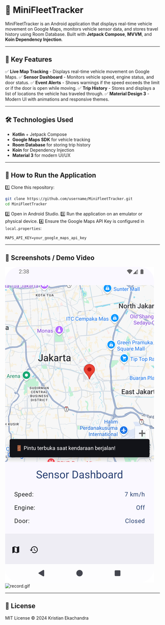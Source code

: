 # 🚗 MiniFleetTracker
MiniFleetTracker is an Android application that displays real-time vehicle movement on Google Maps, monitors vehicle sensor data, and stores travel history using Room Database. Built with **Jetpack Compose**, **MVVM**, and **Koin Dependency Injection**.

---

## 📌 Key Features
✅ **Live Map Tracking** - Displays real-time vehicle movement on Google Maps.
✅ **Sensor Dashboard** - Monitors vehicle speed, engine status, and door status.
✅ **Event Alerts** - Shows warnings if the speed exceeds the limit or if the door is open while moving.
✅ **Trip History** - Stores and displays a list of locations the vehicle has traveled through.
✅ **Material Design 3** - Modern UI with animations and responsive themes.

---

## 🛠 Technologies Used
- **Kotlin** + Jetpack Compose
- **Google Maps SDK** for vehicle tracking
- **Room Database** for storing trip history
- **Koin** for Dependency Injection
- **Material 3** for modern UI/UX

---

## 🚀 How to Run the Application
1️⃣ Clone this repository:
```sh
git clone https://github.com/username/MiniFleetTracker.git
cd MiniFleetTracker
```
2️⃣ Open in Android Studio.
3️⃣ Run the application on an emulator or physical device.
4️⃣ Ensure the Google Maps API Key is configured in `local.properties`:
```properties
MAPS_API_KEY=your_google_maps_api_key
```

---

## 📸 Screenshots / Demo Video
![img.png](ss1.png)
![record.gif](record.gif)

---

## 📜 License
MIT License © 2024 Kristian Ekachandra
